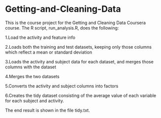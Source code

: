# Getting-and-Cleaning-Data

This is the course project for the Getting and Cleaning Data Coursera course. The R script, run_analysis.R, does the following:

1.Load the activity and feature info

2.Loads both the training and test datasets, keeping only those columns which reflect a mean or standard deviation

3.Loads the activity and subject data for each dataset, and merges those columns with the dataset

4.Merges the two datasets

5.Converts the activity and subject columns into factors

6.Creates the tidy dataset consisting of the average value of each variable for each subject and activity.

The end result is shown in the file tidy.txt.
